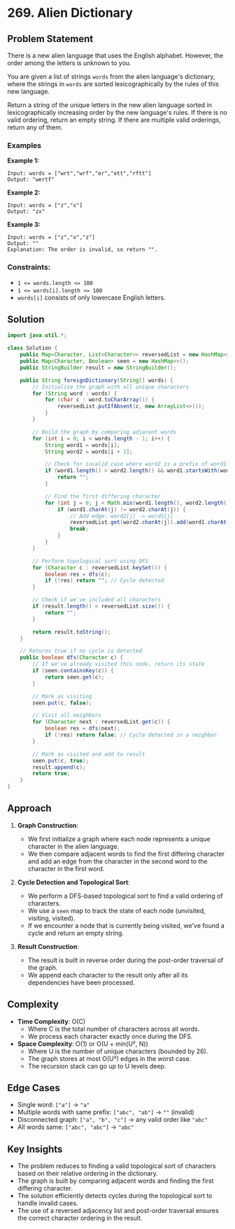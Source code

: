 # 269. Alien Dictionary

## Problem Statement
There is a new alien language that uses the English alphabet. However, the order among the letters is unknown to you.

You are given a list of strings `words` from the alien language's dictionary, where the strings in `words` are sorted lexicographically by the rules of this new language.

Return a string of the unique letters in the new alien language sorted in lexicographically increasing order by the new language's rules. If there is no valid ordering, return an empty string. If there are multiple valid orderings, return any of them.

### Examples

**Example 1:**
```
Input: words = ["wrt","wrf","er","ett","rftt"]
Output: "wertf"
```

**Example 2:**
```
Input: words = ["z","x"]
Output: "zx"
```

**Example 3:**
```
Input: words = ["z","x","z"]
Output: ""
Explanation: The order is invalid, so return "".
```

### Constraints:
- `1 <= words.length <= 100`
- `1 <= words[i].length <= 100`
- `words[i]` consists of only lowercase English letters.

## Solution
```java
import java.util.*;

class Solution {
    public Map<Character, List<Character>> reversedList = new HashMap<>();
    public Map<Character, Boolean> seen = new HashMap<>();
    public StringBuilder result = new StringBuilder();

    public String foreignDictionary(String[] words) {
        // Initialize the graph with all unique characters
        for (String word : words) {
            for (char c : word.toCharArray()) {
                reversedList.putIfAbsent(c, new ArrayList<>());
            }
        }

        // Build the graph by comparing adjacent words
        for (int i = 0; i < words.length - 1; i++) {
            String word1 = words[i];
            String word2 = words[i + 1];

            // Check for invalid case where word2 is a prefix of word1
            if (word1.length() > word2.length() && word1.startsWith(word2)) {
                return "";
            }

            // Find the first differing character
            for (int j = 0; j < Math.min(word1.length(), word2.length()); j++) {
                if (word1.charAt(j) != word2.charAt(j)) {
                    // Add edge: word2[j] -> word1[j]
                    reversedList.get(word2.charAt(j)).add(word1.charAt(j));
                    break;
                }
            }
        }

        // Perform topological sort using DFS
        for (Character c : reversedList.keySet()) {
            boolean res = dfs(c);
            if (!res) return ""; // Cycle detected
        }

        // Check if we've included all characters
        if (result.length() < reversedList.size()) {
            return "";
        }

        return result.toString();
    }

    // Returns true if no cycle is detected
    public boolean dfs(Character c) {
        // If we've already visited this node, return its state
        if (seen.containsKey(c)) {
            return seen.get(c);
        }

        // Mark as visiting
        seen.put(c, false);

        // Visit all neighbors
        for (Character next : reversedList.get(c)) {
            boolean res = dfs(next);
            if (!res) return false; // Cycle detected in a neighbor
        }

        // Mark as visited and add to result
        seen.put(c, true);
        result.append(c);
        return true;
    }
}
```

## Approach
1. **Graph Construction**:
   - We first initialize a graph where each node represents a unique character in the alien language.
   - We then compare adjacent words to find the first differing character and add an edge from the character in the second word to the character in the first word.

2. **Cycle Detection and Topological Sort**:
   - We perform a DFS-based topological sort to find a valid ordering of characters.
   - We use a `seen` map to track the state of each node (unvisited, visiting, visited).
   - If we encounter a node that is currently being visited, we've found a cycle and return an empty string.

3. **Result Construction**:
   - The result is built in reverse order during the post-order traversal of the graph.
   - We append each character to the result only after all its dependencies have been processed.

## Complexity
- **Time Complexity**: O(C)
  - Where C is the total number of characters across all words.
  - We process each character exactly once during the DFS.
- **Space Complexity**: O(1) or O(U + min(U², N))
  - Where U is the number of unique characters (bounded by 26).
  - The graph stores at most O(U²) edges in the worst case.
  - The recursion stack can go up to U levels deep.

## Edge Cases
- Single word: `["a"]` → `"a"`
- Multiple words with same prefix: `["abc", "ab"]` → `""` (invalid)
- Disconnected graph: `["a", "b", "c"]` → any valid order like `"abc"`
- All words same: `["abc", "abc"]` → `"abc"`

## Key Insights
- The problem reduces to finding a valid topological sort of characters based on their relative ordering in the dictionary.
- The graph is built by comparing adjacent words and finding the first differing character.
- The solution efficiently detects cycles during the topological sort to handle invalid cases.
- The use of a reversed adjacency list and post-order traversal ensures the correct character ordering in the result.